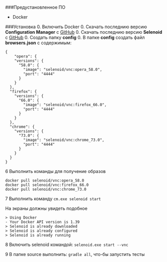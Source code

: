 ###Предустановленное ПО
- Docker

###Установка
0. Включить Docker
0. Скачать последнию версию **Configuration Manager** c [GitHub](https://github.com/aerokube/cm/releases)
0. Скачать последнию версию **Selenoid** c [GitHub](https://github.com/aerokube/selenoid/releases/)
0. Создать папку **config**
0. В папке **config** создать файл **browsers.json** с содержимым:
```
{
    "opera": {
    "versions": {
      "58.0": {
        "image": "selenoid/vnc:opera_58.0",
        "port": "4444"
      }
    }
  },
  "firefox": {
    "versions": {
      "66.0": {
        "image": "selenoid/vnc:firefox_66.0",
        "port": "4444"
      }
    }
  },
  "chrome": {
    "versions": {
      "73.0": {
        "image": "selenoid/vnc:chrome_73.0",
        "port": "4444"
      }
    }
  }
}
```
6 Выполнить команды для получение образов
```
docker pull selenoid/vnc:opera_58.0
docker pull selenoid/vnc:firefox_66.0
docker pull selenoid/vnc:chrome_73.0
```

7 Выполнить команду `cm.exe selenoid start`

На экраны должны увидеть подобное
```
> Using Docker
- Your Docker API version is 1.39
> Selenoid is already downloaded
> Selenoid is already configured
> Selenoid is already running
```

8 Включить selenoid командой: `selenoid.exe start --vnc`

9 В папке source выполнить: `gradle all`, что-бы запустить тесты
